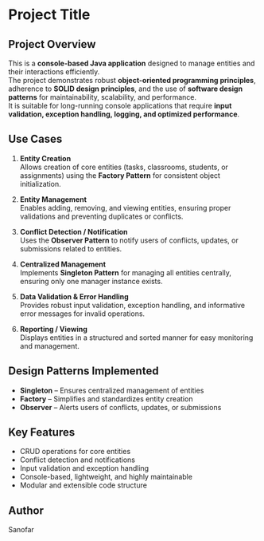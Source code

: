 # Project Title

## Project Overview
This is a **console-based Java application** designed to manage entities and their interactions efficiently.  
The project demonstrates robust **object-oriented programming principles**, adherence to **SOLID design principles**, and the use of **software design patterns** for maintainability, scalability, and performance.  
It is suitable for long-running console applications that require **input validation, exception handling, logging, and optimized performance**.

## Use Cases

1. **Entity Creation**  
   Allows creation of core entities (tasks, classrooms, students, or assignments) using the **Factory Pattern** for consistent object initialization.

2. **Entity Management**  
   Enables adding, removing, and viewing entities, ensuring proper validations and preventing duplicates or conflicts.

3. **Conflict Detection / Notification**  
   Uses the **Observer Pattern** to notify users of conflicts, updates, or submissions related to entities.

4. **Centralized Management**  
   Implements **Singleton Pattern** for managing all entities centrally, ensuring only one manager instance exists.

5. **Data Validation & Error Handling**  
   Provides robust input validation, exception handling, and informative error messages for invalid operations.

6. **Reporting / Viewing**  
   Displays entities in a structured and sorted manner for easy monitoring and management.

## Design Patterns Implemented
- **Singleton** – Ensures centralized management of entities  
- **Factory** – Simplifies and standardizes entity creation  
- **Observer** – Alerts users of conflicts, updates, or submissions  

## Key Features
- CRUD operations for core entities  
- Conflict detection and notifications  
- Input validation and exception handling  
- Console-based, lightweight, and highly maintainable  
- Modular and extensible code structure  

## Author
Sanofar
